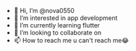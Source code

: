 - 👋 Hi, I’m @nova0550
- 👀 I’m interested in app development
- 🌱 I’m currently learning flutter
- 💞️ I’m looking to collaborate on
- 📫 How to reach me u can't reach me😂

<!---
nova0550/nova0550 is a ✨ special ✨ repository because its `README.md` (this file) appears on your GitHub profile.
You can click the Preview link to take a look at your changes.
--->

